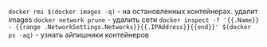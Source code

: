 `docker rmi $(docker images -q)` - на остановленных контейнерах. удалит images
`docker network prune` - удалить сети
`docker inspect -f '{{.Name}} - {{range .NetworkSettings.Networks}}{{.IPAddress}}{{end}}' $(docker ps -aq)` - узнать айпишники контейнеров
